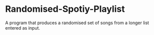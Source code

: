 # Randomised-Spotiy-Playlist
A program that produces a randomised set of songs from a longer list entered as input.
